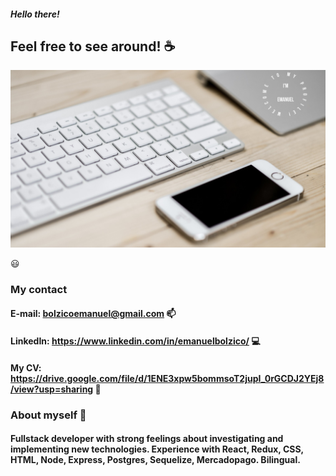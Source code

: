 ##### Hello there! 

## Feel free to see around! :coffee:

![My kind of setup](/github.jpg)

😃
### My contact 

#### E-mail: bolzicoemanuel@gmail.com  📫

#### LinkedIn: https://www.linkedin.com/in/emanuelbolzico/  💻

#### My CV: https://drive.google.com/file/d/1ENE3xpw5bommsoT2jupI_0rGCDJ2YEj8/view?usp=sharing  🔧

### About myself  💪

#### Fullstack developer with strong feelings about investigating and implementing new technologies. Experience with React, Redux, CSS, HTML, Node, Express, Postgres, Sequelize, Mercadopago. Bilingual. 
